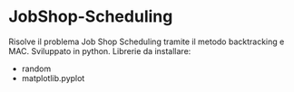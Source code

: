# JobShop-Scheduling
Risolve il problema Job Shop Scheduling tramite il metodo backtracking e MAC. 
Sviluppato in python.
Librerie da installare:
- random
- matplotlib.pyplot
